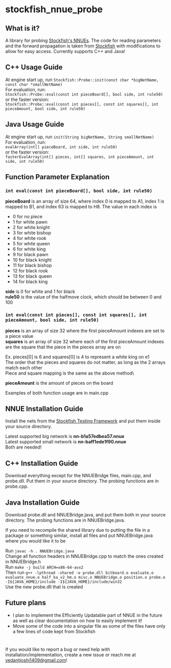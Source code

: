
# stockfish_nnue_probe

## What is it?

A library for probing [Stockfish's NNUEs](https://stockfishchess.org/blog/2020/introducing-nnue-evaluation/). The code for reading parameters and the forward propagation is taken from [Stockfish](https://github.com/official-stockfish/Stockfish) with modifications to allow for easy access. Currently supports C++ and Java!

## C++ Usage Guide
At engine start up, run ```Stockfish::Probe::init(const char *bigNetName, const char *smallNetName)```\
For evaluation, run:\
```Stockfish::Probe::eval(const int pieceBoard[], bool side, int rule50)```\
 or the faster version:\
  ```Stockfish::Probe::eval(const int pieces[], const int squares[], int pieceAmount, bool side, int rule50)```

## Java Usage Guide
At engine start up, run ```init(String bigNetName, String smallNetName)```\
For evaluation, run:\
```evalArray(int[] pieceBoard, int side, int rule50)```\
or the faster version:\
```fasterEvalArray(int[] pieces, int[] squares, int pieceAmount, int side, int rule50)``` 

## Function Parameter Explanation 

### ```int eval(const int pieceBoard[], bool side, int rule50)```
**pieceBoard** is an array of size 64, where index 0 is mapped to A1, index 1 is mapped to B1, and index 63 is mapped to H8. The value in each index is 
- 0 for no piece
- 1 for white pawn
- 2 for white knight
- 3 for white bishop
- 4 for white rook
- 5 for white queen
- 6 for white king
- 9 for black pawn
- 10 for black knight
- 11 for black bishop
- 12 for black rook
- 13 for black queen
- 14 for black king

**side** is 0 for white and 1 for black\
**rule50** is the value of the halfmove clock, which should be between 0 and 100

### ```int eval(const int pieces[], const int squares[], int pieceAmount, bool side, int rule50)```
**pieces** is an array of size 32 where the first pieceAmount indexes are set to a piece value\
**squares** is an array of size 32 where each  of the first pieceAmount indexes are the square that the piece in the pieces array are on

Ex. pieces[0] is 6 and squares[0] is 4 to represent a white king on e1\
The order that the pieces and squares do not matter, as long as the 2 arrays match each other\
Piece and square mapping is the same as the above method\

**pieceAmount** is the amount of pieces on the board

Examples of both function usage are in main.cpp
## NNUE Installation Guide

Install the nets from the [Stockfish Testing Framework](https://tests.stockfishchess.org/nns) and put them inside your source directory.

Latest supported big network is **nn-b1a57edbea57.nnue** \
Latest supported small network is **nn-baff1ede1f90.nnue**\
Both are needed!

## C++ Installation Guide

Download everything except for the NNUEBridge files, main.cpp, and probe.dll. Put them in your source directory. The probing functions are in probe.cpp. 

## Java Installation Guide

Download probe.dll and NNUEBridge.java, and put them both in your source directory. The probing functions are in NNUEBridge.java.

If you need to recompile the shared library due to putting the file in a package or something similar, install all files and put NNUEBridge.java where you would like it to be

Run ```javac -h . NNUEBridge.java```  \
Change all function headers in NNUEBridge.cpp to match the ones created in NNUEBridge.h\
Run ```make -j build ARCH=x86-64-avx2 ```\
Then run ```g++ -lpthread -shared -o probe.dll bitboard.o evaluate.o evaluate_nnue.o half_ka_v2_hm.o misc.o NNUEBridge.o position.o probe.o -I${JAVA_HOME}/include -I${JAVA_HOME}/include/win32```\
Use the new probe.dll that is created

## Future plans
- I plan to implement the Efficiently Updatable part of NNUE in the future as well as clear documentation on how to easily implement it!
- Move some of the code into a singular file as some of the files have only a few lines of code kept from Stockfish
#  
If you would like to report a bug or need help with installation/implementation, create a new issue or reach me at vedantjoshi1409@gmail.com!
